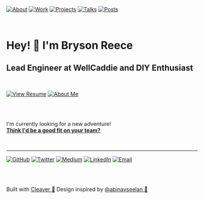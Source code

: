 [![About](https://img.shields.io/badge/-about-inactive)](https://bryson.cc/about)
[![Work](https://img.shields.io/badge/-work-inactive)](https://bryson.cc/work)
[![Projects](https://img.shields.io/badge/-projects-inactive)](https://bryson.cc/projects)
[![Talks](https://img.shields.io/badge/-talks-inactive)](https://bryson.cc/talks)
[![Posts](https://img.shields.io/badge/-posts-inactive)](https://bryson.cc/posts)

<br>

# Hey! 👋 I'm Bryson Reece
## Lead Engineer at WellCaddie and DIY Enthusiast

<br>

[![View Resume](https://img.shields.io/badge/-View%20Resume-red)](https://github.com/brysonreece/bryson.cc/blob/master/resources/files/bryson-reece-resume.pdf)
[![About Me](https://img.shields.io/badge/-About%20Me-blue)](https://github.com/brysonreece/bryson.cc/blob/master/resources/content/about.md)

<br>
<br>

I'm currently looking for a new adventure!<br>
<strong><a href="mailto:hey@bryson.cc?subject=Let's build something great together!">Think I'd be a good fit on your team?</a></strong>

<br>

----

[![GitHub](https://img.shields.io/badge/-GitHub-inactive)](https://github.com/brysonreece)
[![Twitter](https://img.shields.io/badge/-Twitter-inactive)](https://twitter.com/brysonio)
[![Medium](https://img.shields.io/badge/-Medium-inactive)](https://medium.com/@brysonreece)
[![LinkedIn](https://img.shields.io/badge/-LinkedIn-inactive)](https://www.linkedin.com/in/brysonreece/)
[![Email](https://img.shields.io/badge/-Email-inactive)](mailto:hey@bryson.cc)

<br>
<br>

Built with [Cleaver 🔪](https://github.com/aschmelyun/cleaver)
Design inspired by [@abinavseelan 🎨](https://github.com/abinavseelan)
